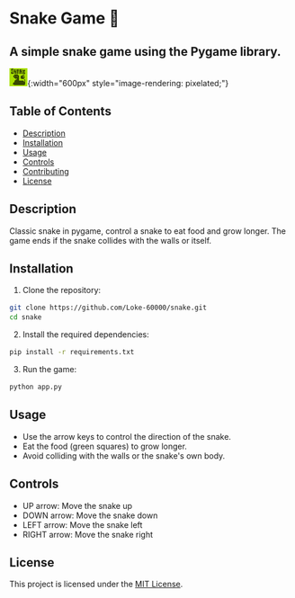 # Snake Game 🐍

## A simple snake game using the Pygame library.

![Start Image](assets/start.png){:width="600px" style="image-rendering: pixelated;"}


## Table of Contents

- [Description](#description)
- [Installation](#installation)
- [Usage](#usage)
- [Controls](#controls)
- [Contributing](#contributing)
- [License](#license)

## Description

Classic snake in pygame, control a snake to eat food and grow longer. The game ends if the snake collides with the walls or itself.

## Installation

1. Clone the repository:

```bash
git clone https://github.com/Loke-60000/snake.git
cd snake
```

2. Install the required dependencies:

```bash
pip install -r requirements.txt
```

3. Run the game:

```bash
python app.py
```

## Usage

- Use the arrow keys to control the direction of the snake.
- Eat the food (green squares) to grow longer.
- Avoid colliding with the walls or the snake's own body.

## Controls

- UP arrow: Move the snake up
- DOWN arrow: Move the snake down
- LEFT arrow: Move the snake left
- RIGHT arrow: Move the snake right

## License

This project is licensed under the [MIT License](LICENSE).
